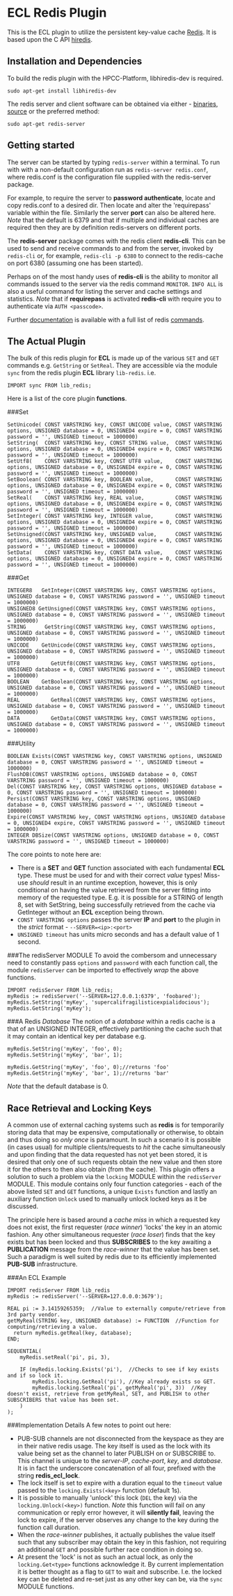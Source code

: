 ECL Redis Plugin
================

This is the ECL plugin to utilize the persistent key-value cache [Redis](http://redis.io).
It is based upon the C API [hiredis](http://github.com/redis/hiredis).

Installation and Dependencies
----------------------------

To build the redis plugin with the HPCC-Platform, libhiredis-dev is required.
```
sudo apt-get install libhiredis-dev
```

The redis server and client software can be obtained via either - [binaries](http://redis.io/download), [source](https://github.com/antirez/redis) or the preferred method:
```
sudo apt-get redis-server
```

Getting started
---------------

The server can be started by typing `redis-server` within a terminal. To run with with a non-default configuration run as `redis-server redis.conf`, where
redis.conf is the configuration file supplied with the redis-server package.

For example, to require the server to **password authenticate**, locate and copy redis.conf to a desired dir. Then locate and alter the 'requirepass' variable within the file.
Similarly the server **port** can also be altered here. *Note* that the default is 6379 and that if multiple and individual caches are required then they are by definition redis-servers
on different ports.

The **redis-server** package comes with the redis client **redis-cli**. This can be used to send and receive commands to and from the server, invoked by `redis-cli` or, for example,
`redis-cli -p 6380` to connect to the redis-cache on port 6380 (assuming one has been started).

Perhaps on of the most handy uses of **redis-cli** is the ability to monitor all commands issued to the server via the redis command `MONITOR`. `INFO ALL` is also a useful command
for listing the server and cache settings and statistics. *Note* that if **requirepass** is activated **redis-cli** with require you to authenticate via `AUTH <passcode>`.

Further [documentation](http://redis.io/documentation) is available with a full list of redis [commands](http://redis.io/commands).

The Actual Plugin
-----------------

The bulk of this redis plugin for **ECL** is made up of the various `SET` and `GET` commands e.g. `GetString` or `SetReal`. They are accessible via the module `sync` from the redis plugin **ECL** library `lib-redis`. i.e.
```
IMPORT sync FROM lib_redis;
```
Here is a list of the core plugin **functions**.

###Set
```
SetUnicode( CONST VARSTRING key, CONST UNICODE value, CONST VARSTRING options, UNSIGNED database = 0, UNSIGNED4 expire = 0, CONST VARSTRING password = '', UNSIGNED timeout = 1000000)
SetString(  CONST VARSTRING key, CONST STRING value,  CONST VARSTRING options, UNSIGNED database = 0, UNSIGNED4 expire = 0, CONST VARSTRING password = '', UNSIGNED timeout = 1000000)
SetUtf8(    CONST VARSTRING key, CONST UTF8 value,    CONST VARSTRING options, UNSIGNED database = 0, UNSIGNED4 expire = 0, CONST VARSTRING password = '', UNSIGNED timeout = 1000000)
SetBoolean( CONST VARSTRING key, BOOLEAN value,       CONST VARSTRING options, UNSIGNED database = 0, UNSIGNED4 expire = 0, CONST VARSTRING password = '', UNSIGNED timeout = 1000000)
SetReal(    CONST VARSTRING key, REAL value,          CONST VARSTRING options, UNSIGNED database = 0, UNSIGNED4 expire = 0, CONST VARSTRING password = '', UNSIGNED timeout = 1000000)
SetInteger( CONST VARSTRING key, INTEGER value,       CONST VARSTRING options, UNSIGNED database = 0, UNSIGNED4 expire = 0, CONST VARSTRING password = '', UNSIGNED timeout = 1000000)
SetUnsigned(CONST VARSTRING key, UNSIGNED value,      CONST VARSTRING options, UNSIGNED database = 0, UNSIGNED4 expire = 0, CONST VARSTRING password = '', UNSIGNED timeout = 1000000)
SetData(    CONST VARSTRING key, CONST DATA value,    CONST VARSTRING options, UNSIGNED database = 0, UNSIGNED4 expire = 0, CONST VARSTRING password = '', UNSIGNED timeout = 1000000)
```

###Get
```
INTEGER8   GetInteger(CONST VARSTRING key, CONST VARSTRING options, UNSIGNED database = 0, CONST VARSTRING password = '', UNSIGNED timeout = 1000000)
UNSIGNED8 GetUnsigned(CONST VARSTRING key, CONST VARSTRING options, UNSIGNED database = 0, CONST VARSTRING password = '', UNSIGNED timeout = 1000000)
STRING      GetString(CONST VARSTRING key, CONST VARSTRING options, UNSIGNED database = 0, CONST VARSTRING password = '', UNSIGNED timeout = 1000000)
UNICODE    GetUnicode(CONST VARSTRING key, CONST VARSTRING options, UNSIGNED database = 0, CONST VARSTRING password = '', UNSIGNED timeout = 1000000)
UTF8          GetUtf8(CONST VARSTRING key, CONST VARSTRING options, UNSIGNED database = 0, CONST VARSTRING password = '', UNSIGNED timeout = 1000000)
BOOLEAN    GetBoolean(CONST VARSTRING key, CONST VARSTRING options, UNSIGNED database = 0, CONST VARSTRING password = '', UNSIGNED timeout = 1000000)
REAL          GetReal(CONST VARSTRING key, CONST VARSTRING options, UNSIGNED database = 0, CONST VARSTRING password = '', UNSIGNED timeout = 1000000)
DATA          GetData(CONST VARSTRING key, CONST VARSTRING options, UNSIGNED database = 0, CONST VARSTRING password = '', UNSIGNED timeout = 1000000)
```

###Utility
```
BOOLEAN Exists(CONST VARSTRING key, CONST VARSTRING options, UNSIGNED database = 0, CONST VARSTRING password = '', UNSIGNED timeout = 1000000)
FlushDB(CONST VARSTRING options, UNSIGNED database = 0, CONST VARSTRING password = '', UNSIGNED timeout = 1000000)
Del(CONST VARSTRING key, CONST VARSTRING options, UNSIGNED database = 0, CONST VARSTRING password = '', UNSIGNED timeout = 1000000)
Persist(CONST VARSTRING key, CONST VARSTRING options, UNSIGNED database = 0, CONST VARSTRING password = '', UNSIGNED timeout = 1000000)
Expire(CONST VARSTRING key, CONST VARSTRING options, UNSIGNED database = 0, UNSIGNED4 expire, CONST VARSTRING password = '', UNSIGNED timeout = 1000000)
INTEGER DBSize(CONST VARSTRING options, UNSIGNED database = 0, CONST VARSTRING password = '', UNSIGNED timeout = 1000000)
```

The core points to note here are:
   * There is a **SET** and **GET** function associated with each fundamental **ECL** type. These must be used for and with their correct *value* types! Miss-use *should* result in an runtime exception, however, this is only conditional on having the value retrieved from the server fitting into memory of the requested type. E.g. it is possible for a STRING of length 8, set with SetString, being successfully retrieved from the cache via GetInteger without an **ECL** exception being thrown.
   * `CONST VARSTRING options` passes the server **IP** and **port** to the plugin in the *strict* format - `--SERVER=<ip>:<port>`
   * `UNSIGNED timeout` has units micro seconds and has a default value of 1 second.

###The redisServer MODULE
To avoid the combersom and unnecessary need to constantly pass `options` and `password` with each function call, the module `redisServer` can be imported to effectively 
*wrap* the above functions.
```
IMPORT redisServer FROM lib_redis;
myRedis := redisServer('--SERVER=127.0.0.1:6379', 'foobared');
myRedis.SetString('myKey', 'supercalifragilisticexpialidocious');
myRedis.GetString('myKey');
```

###A Redis *Database*
The notion of a *database* within a redis cache is a that of an UNSIGNED INTEGER, effectively partitioning the cache such that it may contain an identical key per database e.g.
```
myRedis.SetString('myKey', 'foo', 0);
myRedis.SetString('myKey', 'bar', 1);

myRedis.GetString('myKey', 'foo', 0);//returns 'foo'
myRedis.GetString('myKey', 'bar', 1);//returns 'bar'
```
*Note* that the default database is 0.


Race Retrieval and Locking Keys
-------------------------------
A common use of external caching systems such as **redis** is for temporarily storing data that may be expensive, computationally or otherwise, to obtain and thus doing so *only once* is paramount. In such a scenario it is possible (in cases usual) for multiple clients/requests to *hit* the cache simultaneously and upon finding that the data requested has not yet been stored, it is desired that only one of such requests obtain the new value and then store it for the others to then also obtain (from the cache). This plugin offers a solution to such a problem via the `locking` MODULE within the `redisServer` MODULE. This module contains only four function categories - each of the above listed `SET` and `GET` functions, a unique `Exists` function and lastly an auxiliary function `Unlock` used to manually unlock locked keys as it be discussed.

The principle here is based around a *cache miss* in which a requested key does not exist, the first requester (*race winner*) 'locks' the key in an atomic fashion. Any other simultaneous requester (*race loser*) finds that the key exists but has been locked and thus **SUBSCRIBES** to the key awaiting a **PUBLICATION** message from the *race-winner* that the value has been set. Such a paradigm is well suited by redis due to its efficiently implemented **PUB-SUB** infrastructure.

###An ECL Example
```
IMPORT redisServer FROM lib_redis
myRedis := redisServer('--SERVER=127.0.0.0:3679');

REAL pi := 3.14159265359;  //Value to externally compute/retrieve from 3rd party vendor. 
getMyReal(STRING key, UNSIGNED database) := FUNCTION  //Function for computing/retrieving a value.
  return myRedis.getReal(key, database);
END;

SEQUENTIAL(
    myRedis.setReal('pi', pi, 3),

    IF (myRedis.locking.Exists('pi'),  //Checks to see if key exists and if so lock it.
        myRedis.locking.GetReal('pi'), //Key already exists so GET.
        myRedis.locking.SetReal('pi', getMyReal('pi', 3))  //Key doesn't exist, retrieve from getMyReal, SET, and PUBLISH to other SUBSCRIBERS that value has been set.
    )
);
```

###Implementation Details
A few notes to point out here:
   * PUB-SUB channels are not disconnected from the keyspace as they are in their native redis usage. The key itself is used as the lock with its value being set as the channel to later
    PUBLISH on or SUBSCRIBE to. This channel is unique to the *server-IP*, *cache-port*, *key*, and *database*. It is in fact the underscore concatenation of all four, prefixed with the string **redis_ecl_lock**.
   * The lock itself is set to expire with a duration equal to the `timeout` value passed to the `locking.Exists(<key>` function (default 1s).
   * It is possible to manually 'unlock' this lock (`DEL` the key) via the `locking.Unlock(<key>)` function. *Note* this function will fail on any communication or reply error however,
   it will **silently fail**, leaving the lock to expire, if the server observes any change to the key during the function call duration.
   * When the *race-winner* publishes, it actually publishes the value itself such that any subscriber may obtain the key in this fashion, not requiring an additional `GET` and possible further race condition in doing so.
   * At present the 'lock' is not as such an actual lock, as only the `locking.Get<type>` functions acknowledge it. By current implementation it is better thought as a flag to `GET` to wait and subscribe. I.e. the locked key can be deleted and re-set just as any other key can be, via the `sync` MODULE functions.




